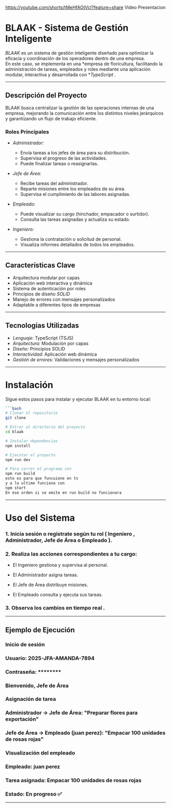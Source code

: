 https://youtube.com/shorts/tMeHfAGtVcI?feature=share
Video Presentacion

#  BLAAK - Sistema de Gestión Inteligente

*BLAAK* es un sistema de gestión inteligente diseñado para optimizar la eficacia y coordinación de los operadores dentro de una empresa.  
En este caso, se implementa en una *empresa de floricultura, facilitando la administración de tareas, empleados y roles mediante una aplicación modular, interactiva y desarrollada con **TypeScript* .

---

##  Descripción del Proyecto

BLAAK busca centralizar la gestión de las operaciones internas de una empresa, mejorando la comunicación entre los distintos niveles jerárquicos y garantizando un flujo de trabajo eficiente.

### Roles Principales

- *Administrador:*  
  - Envía tareas a los jefes de área para su distribución.  
  - Supervisa el progreso de las actividades.  
  - Puede finalizar tareas o reasignarlas.  

- *Jefe de Área:*  
  - Recibe tareas del administrador.  
  - Reparte misiones entre los empleados de su área.  
  - Supervisa el cumplimiento de las labores asignadas.  

- *Empleado:*  
  - Puede visualizar su cargo (hinchador, empacador o surtidor).  
  - Consulta las tareas asignadas y actualiza su estado.  

- *Ingeniero:*  
  - Gestiona la contratación o solicitud de personal.  
  - Visualiza informes detallados de todos los empleados.  

---

##  Características Clave

- Arquitectura modular por capas  
- Aplicación web interactiva y dinámica  
- Sistema de autenticación por roles  
- Principios de diseño *SOLID*  
- Manejo de errores con mensajes personalizados  
- Adaptable a diferentes tipos de empresas  

---

##  Tecnologías Utilizadas

- *Lenguaje:* TypeScript (TSJS)  
- *Arquitectura:* Modulación por capas  
- *Diseño:* Principios SOLID  
- *Interactividad:* Aplicación web dinámica  
- *Gestión de errores:* Validaciones y mensajes personalizados  

---
#  Instalación

Sigue estos pasos para instalar y ejecutar BLAAK en tu entorno local:

```bash
```bash
# Clonar el repositorio
git clone 

# Entrar al directorio del proyecto
cd blaak

# Instalar dependencias
npm install

# Ejecutar el proyecto
npm run dev

# Para correr el programa con
npm run build
esto es para que funcuione en ts
y a lo ultimo funciona con
npm start
En ese orden si se omite en run build no funcionara

```

---
#  Uso del Sistema

### 1. Inicia sesión o registrate según tu rol ( Ingeniero , Administrador, Jefe de Área o Empleado ).


### 2. Realiza las acciones correspondientes a tu cargo:

- El Ingeniero gestiona y supervisa al personal.

- El Administrador asigna tareas.

- El Jefe de Área distribuye misiones.

- El Empleado consulta y ejecuta sus tareas.


### 3. Observa los cambios en tiempo real .


---
##  Ejemplo de Ejecución

### Inicio de sesión

### Usuario: 2025-JFA-AMANDA-7894
### Contraseña: ********
### Bienvenido, Jefe de Área

### Asignación de tarea

### Administrador -> Jefe de Área: "Preparar flores para exportación"
### Jefe de Área -> Empleado (juan perez): "Empacar 100 unidades de rosas rojas"

### Visualización del empleado

### Empleado: juan perez
### Tarea asignada: Empacar 100 unidades de rosas rojas
### Estado: En progreso ✅


---


